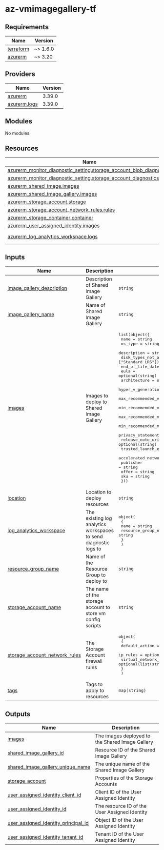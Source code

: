 # az-vmimagegallery-tf
<!-- BEGIN_TF_DOCS -->
## Requirements

| Name | Version |
|------|---------|
| <a name="requirement_terraform"></a> [terraform](#requirement\_terraform) | ~> 1.6.0 |
| <a name="requirement_azurerm"></a> [azurerm](#requirement\_azurerm) | ~> 3.20 |

## Providers

| Name | Version |
|------|---------|
| <a name="provider_azurerm"></a> [azurerm](#provider\_azurerm) | 3.39.0 |
| <a name="provider_azurerm.logs"></a> [azurerm.logs](#provider\_azurerm.logs) | 3.39.0 |

## Modules

No modules.

## Resources

| Name | Type |
|------|------|
| [azurerm_monitor_diagnostic_setting.storage_account_blob_diagnostics](https://registry.terraform.io/providers/hashicorp/azurerm/latest/docs/resources/monitor_diagnostic_setting) | resource |
| [azurerm_monitor_diagnostic_setting.storage_account_diagnostics](https://registry.terraform.io/providers/hashicorp/azurerm/latest/docs/resources/monitor_diagnostic_setting) | resource |
| [azurerm_shared_image.images](https://registry.terraform.io/providers/hashicorp/azurerm/latest/docs/resources/shared_image) | resource |
| [azurerm_shared_image_gallery.images](https://registry.terraform.io/providers/hashicorp/azurerm/latest/docs/resources/shared_image_gallery) | resource |
| [azurerm_storage_account.storage](https://registry.terraform.io/providers/hashicorp/azurerm/latest/docs/resources/storage_account) | resource |
| [azurerm_storage_account_network_rules.rules](https://registry.terraform.io/providers/hashicorp/azurerm/latest/docs/resources/storage_account_network_rules) | resource |
| [azurerm_storage_container.container](https://registry.terraform.io/providers/hashicorp/azurerm/latest/docs/resources/storage_container) | resource |
| [azurerm_user_assigned_identity.images](https://registry.terraform.io/providers/hashicorp/azurerm/latest/docs/resources/user_assigned_identity) | resource |
| [azurerm_log_analytics_workspace.logs](https://registry.terraform.io/providers/hashicorp/azurerm/latest/docs/data-sources/log_analytics_workspace) | data source |

## Inputs

| Name | Description | Type | Default | Required |
|------|-------------|------|---------|:--------:|
| <a name="input_image_gallery_description"></a> [image\_gallery\_description](#input\_image\_gallery\_description) | Description of Shared Image Gallery | `string` | n/a | yes |
| <a name="input_image_gallery_name"></a> [image\_gallery\_name](#input\_image\_gallery\_name) | Name of Shared Image Gallery | `string` | n/a | yes |
| <a name="input_images"></a> [images](#input\_images) | Images to deploy to Shared Image Gallery | <pre>list(object({<br>    name                                = string<br>    os_type                             = string<br>    description                         = string<br>    disk_types_not_allowed              = optional(list(string), ["Standard_LRS"])<br>    end_of_life_date                    = optional(string)<br>    eula                                = optional(string)<br>    architecture                        = optional(string, "x64")<br>    hyper_v_generation                  = optional(string, "V1")<br>    max_recommended_vcpu_count          = optional(number)<br>    min_recommended_vcpu_count          = optional(number)<br>    max_recommended_memory_in_gb        = optional(number)<br>    min_recommended_memory_in_gb        = optional(number)<br>    privacy_statement_uri               = optional(string)<br>    release_note_uri                    = optional(string)<br>    trusted_launch_enabled              = optional(bool, false)<br>    accelerated_network_support_enabled = optional(bool, true)<br>    publisher                           = string<br>    offer                               = string<br>    sku                                 = string<br>  }))</pre> | n/a | yes |
| <a name="input_location"></a> [location](#input\_location) | Location to deploy resources | `string` | n/a | yes |
| <a name="input_log_analytics_workspace"></a> [log\_analytics\_workspace](#input\_log\_analytics\_workspace) | The existing log analytics workspaces to send diagnostic logs to | <pre>object(<br>    {<br>      name                = string<br>      resource_group_name = string<br>    }<br>  )</pre> | n/a | yes |
| <a name="input_resource_group_name"></a> [resource\_group\_name](#input\_resource\_group\_name) | Name of the Resource Group to deploy to | `string` | n/a | yes |
| <a name="input_storage_account_name"></a> [storage\_account\_name](#input\_storage\_account\_name) | The name of the storage account to store vm config scripts | `string` | n/a | yes |
| <a name="input_storage_account_network_rules"></a> [storage\_account\_network\_rules](#input\_storage\_account\_network\_rules) | The Storage Account firewall rules | <pre>object(<br>    {<br>      default_action             = optional(string, "Deny")<br>      ip_rules                   = optional(list(string), [])<br>      virtual_network_subnet_ids = optional(list(string), [])<br>    }<br>  )</pre> | `{}` | no |
| <a name="input_tags"></a> [tags](#input\_tags) | Tags to apply to resources | `map(string)` | n/a | yes |

## Outputs

| Name | Description |
|------|-------------|
| <a name="output_images"></a> [images](#output\_images) | The images deployed to the Shared Image Gallery |
| <a name="output_shared_image_gallery_id"></a> [shared\_image\_gallery\_id](#output\_shared\_image\_gallery\_id) | Resource ID of the Shared Image Gallery |
| <a name="output_shared_image_gallery_unique_name"></a> [shared\_image\_gallery\_unique\_name](#output\_shared\_image\_gallery\_unique\_name) | The unique name of the Shared Image Gallery |
| <a name="output_storage_account"></a> [storage\_account](#output\_storage\_account) | Properties of the Storage Accounts |
| <a name="output_user_assigned_identity_client_id"></a> [user\_assigned\_identity\_client\_id](#output\_user\_assigned\_identity\_client\_id) | Client ID of the User Assigned Identity |
| <a name="output_user_assigned_identity_id"></a> [user\_assigned\_identity\_id](#output\_user\_assigned\_identity\_id) | The resource ID of the User Assigned Identity |
| <a name="output_user_assigned_identity_principal_id"></a> [user\_assigned\_identity\_principal\_id](#output\_user\_assigned\_identity\_principal\_id) | Object ID of the User Assigned Identity |
| <a name="output_user_assigned_identity_tenant_id"></a> [user\_assigned\_identity\_tenant\_id](#output\_user\_assigned\_identity\_tenant\_id) | Tenant ID of the User Assigned Identity |
<!-- END_TF_DOCS -->
